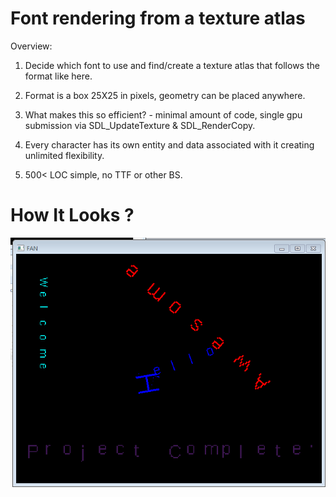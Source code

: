 # Font rendering from a texture atlas

Overview:

1. Decide which font to use and find/create a texture atlas that follows the format like here.

2. Format is a box 25X25 in pixels, geometry can be placed anywhere.

3. What makes this so efficient? - minimal amount of code, single gpu submission via SDL_UpdateTexture & SDL_RenderCopy.

4. Every character has its own entity and data associated with it creating unlimited flexibility.

5. 500< LOC simple, no TTF or other BS.

# How It Looks ?

![A Snapshot](snapshot.PNG?raw=true "Snapshot")